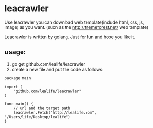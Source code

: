 # leacrawler

Use leacrawler you can download web template(include html, css, js, image) as you want. (such as the http://themeforest.net/ web template)

Leacrawler is written by golang. Just for fun and hope you like it.

## usage:
1. go get github.com/lealife/leacrawler
2. create a new file and put the code as follows:
```golang
package main

import (
	"github.com/lealife/leacrawler"
)

func main() {
	// url and the target path
	leacrawler.Fetch("http://lealife.com", "/Users/life/Desktop/lealife")
}
```
